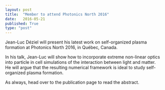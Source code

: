 ```yaml
---
layout: post
title:  "Member to attend Photonics North 2016"
date:   2016-05-21
published: True
type: "post"
---
```


Jean-Luc Déziel will present his latest work on self-organized plasma formation at Photonics North 2016, in Québec, Canada.


 In his talk, Jean-Luc will show how to incorporate extreme non-linear optics into particle in cell simulations of the interaction between light and matter.
He will argue that the resulting numerical framework is ideal to study self-
organized plasma formation.


 As always, head over to the publication page to read the abstract.






